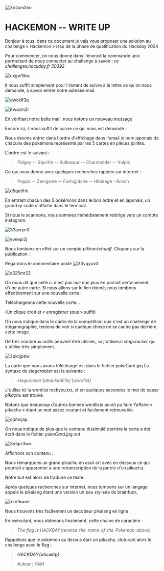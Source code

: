![3n2am3hn](https://github.com/ChallengeHackDay/2024-qualif/assets/40593456/e2b9d704-cbde-459e-beb2-fd4a50137be7)

# HACKEMON -- WRITE UP

Bonjour à tous, dans ce document je vais vous proposer une solution au
challenge « Hackemon » issu de la phase de qualification du Hackday 2024

Pour commencer, on nous donne dans l'énoncé la commande unix permettant
de nous connecter au challenge à savoir : *nc* *challenges.hackday.fr*
*50392*

![uxgw1lhw](https://github.com/ChallengeHackDay/2024-qualif/assets/40593456/967d8e50-373b-40fb-8dc6-047a540d9af5)

Il nous suffit simplement pour l'instant de
suivre à la lettre ce qu'on nous demande, à savoir entrer notre adresse
mail.

![dwcklf3q](https://github.com/ChallengeHackDay/2024-qualif/assets/40593456/c43dd7e2-b655-4fe9-898c-831faf97fcfc)

![ifwacm2r](https://github.com/ChallengeHackDay/2024-qualif/assets/40593456/e6c57756-78f2-4928-afc3-53021bed36dc)


En vérifiant notre boîte mail, nous notons un nouveau message

Encore ici, il nous suffit de suivre ce qui nous est demandé :

Nous devons entrer dans l'ordre d'affichage dans l'email le nom japonais
de chacuns des pokémons représenté par les 5 cartes en pièces jointes.

L'ordre est le suivant :

> Pidgey -- Squirtle -- Bulbasaur -- Charmander -- Vulpix

Ce qui nous donne avec quelques recherches rapides sur internet :

> Poppo -- Zenigame -- Fushigidane -- Hitokage - Rokon

![d5qotthk](https://github.com/ChallengeHackDay/2024-qualif/assets/40593456/3a13394f-26ec-4b37-b09c-6ccc13b262f7)

En entrant chacun des 5 pokémons dans le bon ordre et en japonais, un
grand qr code s'affiche dans le terminal.

Si nous le scannons, nous sommes immédiatement redirigé vers un compte
instagram.

![33asryn0](https://github.com/ChallengeHackDay/2024-qualif/assets/40593456/f6226021-fd20-4b79-ad9c-e1e7b090d754)

![eveepi2j](https://github.com/ChallengeHackDay/2024-qualif/assets/40593456/cd794343-2415-46ed-955e-77a5d269ea96)

Nous tombons en effet sur un compte
*pikhackchuoff.* Cliquons sur la publication :

Regardons le commentaire posté
![33vqyuv0](https://github.com/ChallengeHackDay/2024-qualif/assets/40593456/7c2c433e-28db-4fdf-8b7e-60d9ae027008)

![s325mr22](https://github.com/ChallengeHackDay/2024-qualif/assets/40593456/09d1085a-4228-426a-8eb5-908afab22402)

On nous dit que celle ci n'est pas mal non plus en parlant certainement
d'une autre carte. Si nous allons sur le lien donné, nous tombons
effectivement sur une nouvelle carte :

Téléchargeons cette nouvelle carte...

(Un clique droit et « enregistrer sous » suffit)

On nous indique dans le cadre de la compétition que c'est un challenge
de stéganographie, tentons de voir si quelque chose ne se cache pas
derrière cette image.

De très nombreux outils peuvent être utilisés, ici j'utiliserai
*stegcracker* qui s'utilise très simplement.

![2qkcjpbw](https://github.com/ChallengeHackDay/2024-qualif/assets/40593456/46d64fe1-3c18-4e97-be88-373c0847a7e7)

La carte que nous avons téléchargé est dans le fichier pokeCard.jpg La
syntaxe de *stegcracker* est la suivante :

> *stegcracker* *\[attackedFile\]* *\[wordlist\]*

J'utilise ici la wordlist rockyou.txt, et en quelques secondes le mot de
passe *pikachu* est trouvé.

Notons que beaucoup d'autres bonnes wordlists aurait pu faire l'affaire
« pikachu » étant un mot assez courant et facilement retrouvable.

![ojbtmjap](https://github.com/ChallengeHackDay/2024-qualif/assets/40593456/c437d3dc-a469-43c6-aa47-0f71d9da4c86)

On nous indique de plus que le contenu
dissimulé derrière la carte a été écrit dans le fichier
*pokeCard.jpg.out*

![3n5pz3wn](https://github.com/ChallengeHackDay/2024-qualif/assets/40593456/ca1b2a68-d427-4a24-9dfb-102ab8ac18e9)

Affichons son contenu :

Nous remarquons un grand pikachu en ascii art avec en dessous ce qui
pourrait s'apparenter à une retranscription de la parole d'un pikachu.

Notre but est alors de traduire ce texte.

Après quelques recherches sur internet, nous tombons sur un langage
appelé le pikalang étant une version un peu stylisée du brainfuck.

![xknfkwml](https://github.com/ChallengeHackDay/2024-qualif/assets/40593456/a55dbfb5-6df4-41fd-8286-d1933f2db41b)

Nous trouvons très facilement un decodeur pikalang en ligne :

En exécutant, nous obtenons finalement, cette chaine de caractère :

> *The* *flag* *is* *HACKDAY{reverse_the_name_of_the_Pokemon_above}*

Rappelons que le pokémon au dessus était un pikachu, cloturant alors le
challenge avec le flag :

> ***HACKDAY{uhcakip}***
>
> *Auteur* *:* *YAM*
